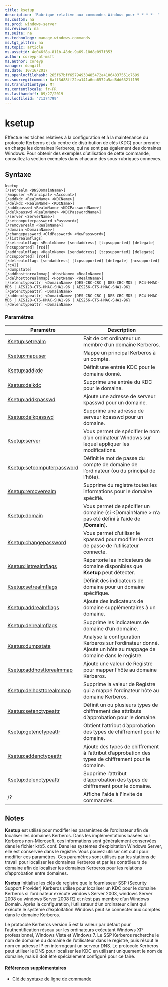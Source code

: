 ```yaml
---
title: ksetup
description: 'Rubrique relative aux commandes Windows pour * * * *- '
ms.custom: na
ms.prod: windows-server
ms.reviewer: na
ms.suite: na
ms.technology: manage-windows-commands
ms.tgt_pltfrm: na
ms.topic: article
ms.assetid: 4e046f8a-811b-48dc-9a69-18d8e097f353
author: coreyp-at-msft
ms.author: coreyp
manager: dongill
ms.date: 10/16/2017
ms.openlocfilehash: 265f67bff65794938485472a41064837551c7699
ms.sourcegitcommit: 6aff3d88ff22ea141a6ea6572a5ad8dd6321f199
ms.translationtype: MT
ms.contentlocale: fr-FR
ms.lasthandoff: 09/27/2019
ms.locfileid: "71374799"
---
```

# <a name="ksetup"></a>ksetup



Effectue les tâches relatives à la configuration et à la maintenance du protocole Kerberos et du centre de distribution de clés (KDC) pour prendre en charge les domaines Kerberos, qui ne sont pas également des domaines Windows. Pour obtenir des exemples d’utilisation de cette commande, consultez la section exemples dans chacune des sous-rubriques connexes.

## <a name="syntax"></a>Syntaxe

```
ksetup 
[/setrealm <DNSDomainName>] 
[/mapuser <Principal> <Account>] 
[/addkdc <RealmName> <KDCName>] 
[/delkdc <RealmName> <KDCName>]
[/addkpasswd <RealmName> <KDCPasswordName>] 
[/delkpasswd <RealmName> <KDCPasswordName>]
[/server <ServerName>] 
[/setcomputerpassword <Password>]
[/removerealm <RealmName>]  
[/domain <DomainName>] 
[/changepassword <OldPassword> <NewPassword>] 
[/listrealmflags] 
[/setrealmflags <RealmName> [sendaddress] [tcpsupported] [delegate] [ncsupported] [rc4]] 
[/addrealmflags <RealmName> [sendaddress] [tcpsupported] [delegate] [ncsupported] [rc4]] 
[/delrealmflags [sendaddress] [tcpsupported] [delegate] [ncsupported] [rc4]] 
[/dumpstate]
[/addhosttorealmmap] <HostName> <RealmName>]  
[/delhosttorealmmap] <HostName> <RealmName>]  
[/setenctypeattr] <DomainName> {DES-CBC-CRC | DES-CBC-MD5 | RC4-HMAC-MD5 | AES128-CTS-HMAC-SHA1-96 | AES256-CTS-HMAC-SHA1-96}
[/getenctypeattr] <DomainName>
[/addenctypeattr] <DomainName> {DES-CBC-CRC | DES-CBC-MD5 | RC4-HMAC-MD5 | AES128-CTS-HMAC-SHA1-96 | AES256-CTS-HMAC-SHA1-96}
[/delenctypeattr] <DomainName>

```

### <a name="parameters"></a>Paramètres

|Paramètre|Description|
|---------|-----------|
|[Ksetup:setrealm](ksetup-setrealm.md)|Fait de cet ordinateur un membre d’un domaine Kerberos.|
|[Ksetup:mapuser](ksetup-mapuser.md)|Mappe un principal Kerberos à un compte.|
|[Ksetup:addkdc](ksetup-addkdc.md)|Définit une entrée KDC pour le domaine donné.|
|[Ksetup:delkdc](ksetup-delkdc.md)|Supprime une entrée du KDC pour le domaine.|
|[Ksetup:addkpasswd](ksetup-addkpasswd.md)|Ajoute une adresse de serveur kpasswd pour un domaine.|
|[Ksetup:delkpasswd](ksetup-delkpasswd.md)|Supprime une adresse de serveur kpasswd pour un domaine.|
|[Ksetup:server](ksetup-server.md)|Vous permet de spécifier le nom d’un ordinateur Windows sur lequel appliquer les modifications.|
|[Ksetup:setcomputerpassword](ksetup-setcomputerpassword.md)|Définit le mot de passe du compte de domaine de l’ordinateur (ou du principal de l’hôte).|
|[Ksetup:removerealm](ksetup-removerealm.md)|Supprime du registre toutes les informations pour le domaine spécifié.|
|[Ksetup:domain](ksetup-domain.md)|Vous permet de spécifier un domaine (si \<DomainName > n’a pas été défini à l’aide de **/Domain**).|
|[Ksetup:changepassword](ksetup-changepassword.md)|Vous permet d’utiliser le kpasswd pour modifier le mot de passe de l’utilisateur connecté.|
|[Ksetup:listrealmflags](ksetup-listrealmflags.md)|Répertorie les indicateurs de domaine disponibles que **Ksetup** peut détecter.|
|[Ksetup:setrealmflags](ksetup-setrealmflags.md)|Définit des indicateurs de domaine pour un domaine spécifique.|
|[Ksetup:addrealmflags](ksetup-addrealmflags.md)|Ajoute des indicateurs de domaine supplémentaires à un domaine.|
|[Ksetup:delrealmflags](ksetup-delrealmflags.md)|Supprime les indicateurs de domaine d’un domaine.|
|[Ksetup:dumpstate](ksetup-dumpstate.md)|Analyse la configuration Kerberos sur l’ordinateur donné. Ajoute un hôte au mappage de domaine dans le registre.|
|[Ksetup:addhosttorealmmap](ksetup-addhosttorealmmap.md)|Ajoute une valeur de Registre pour mapper l’hôte au domaine Kerberos.|
|[Ksetup:delhosttorealmmap](ksetup-delhosttorealmmap.md)|Supprime la valeur de Registre qui a mappé l’ordinateur hôte au domaine Kerberos.|
|[Ksetup:setenctypeattr](ksetup-setenctypeattr.md)|Définit un ou plusieurs types de chiffrement des attributs d’approbation pour le domaine.|
|[Ksetup:getenctypeattr](ksetup-getenctypeattr.md)|Obtient l’attribut d’approbation des types de chiffrement pour le domaine.|
|[Ksetup:addenctypeattr](ksetup-addenctypeattr.md)|Ajoute des types de chiffrement à l’attribut d’approbation des types de chiffrement pour le domaine.|
|[Ksetup:delenctypeattr](ksetup-delenctypeattr.md)|Supprime l’attribut d’approbation des types de chiffrement pour le domaine.|
|/?|Affiche l'aide à l'invite de commandes.|

## <a name="remarks"></a>Notes

**Ksetup** est utilisé pour modifier les paramètres de l’ordinateur afin de localiser les domaines Kerberos. Dans les implémentations basées sur Kerberos non-Microsoft, ces informations sont généralement conservées dans le fichier krb5. conf. Dans les systèmes d’exploitation Windows Server, elle est conservée dans le registre. Vous pouvez utiliser cet outil pour modifier ces paramètres. Ces paramètres sont utilisés par les stations de travail pour localiser les domaines Kerberos et par les contrôleurs de domaine afin de localiser les domaines Kerberos pour les relations d’approbation entre domaines.

**Ksetup** initialise les clés de registre que le fournisseur SSP (Security Support Provider) Kerberos utilise pour localiser un KDC pour le domaine Kerberos si l’ordinateur exécute windows Server 2003, windows Server 2008 ou windows Server 2008 R2 et n’est pas membre d’un Windows Domain. Après la configuration, l’utilisateur d’un ordinateur client qui exécute le système d’exploitation Windows peut se connecter aux comptes dans le domaine Kerberos.

Le protocole Kerberos version 5 est la valeur par défaut pour l’authentification réseau sur les ordinateurs exécutant Windows XP professionnel, Windows Vista et Windows 7. Le SSP Kerberos recherche le nom de domaine du domaine de l’utilisateur dans le registre, puis résout le nom en adresse IP en interrogeant un serveur DNS. Le protocole Kerberos peut utiliser le DNS pour localiser les KDC en utilisant uniquement le nom de domaine, mais il doit être spécialement configuré pour ce faire.

#### <a name="additional-references"></a>Références supplémentaires

-   [Clé de syntaxe de ligne de commande](command-line-syntax-key.md)